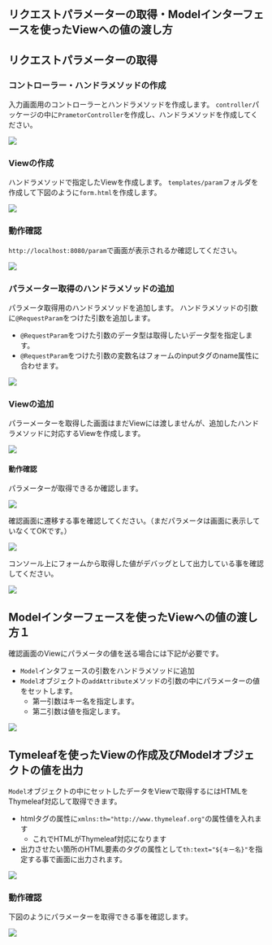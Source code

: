 ## リクエストパラメーターの取得・Modelインターフェースを使ったViewへの値の渡し方

## リクエストパラメーターの取得

### コントローラー・ハンドラメソッドの作成

入力画面用のコントローラーとハンドラメソッドを作成します。
`controller`パッケージの中に`PrametorController`を作成し、ハンドラメソッドを作成してください。

![](https://www.image-pit.com/sboot-text/img/springmvc-param-01.png)

### Viewの作成

ハンドラメソッドで指定したViewを作成します。
`templates/param`フォルダを作成して下図のように`form.html`を作成します。

![](https://www.image-pit.com/sboot-text/img/springmvc-param-02.png)

### 動作確認

`http://localhost:8080/param`で画面が表示されるか確認してください。

![](https://www.image-pit.com/sboot-text/img/springmvc-param-03.png)

### パラメーター取得のハンドラメソッドの追加

パラメータ取得用のハンドラメソッドを追加します。
ハンドラメソッドの引数に`@RequestParam`をつけた引数を追加します。

-  `@RequestParam`をつけた引数のデータ型は取得したいデータ型を指定します。
-  `@RequestParam`をつけた引数の変数名はフォームのinputタグのname属性に合わせます。

![](https://www.image-pit.com/sboot-text/img/springmvc-param-04.png)

### Viewの追加

パラーメーターを取得した画面はまだViewには渡しませんが、追加したハンドラメソッドに対応するViewを作成します。

![](https://www.image-pit.com/sboot-text/img/springmvc-param-07.png)

#### 動作確認

パラメーターが取得できるか確認します。

![](https://www.image-pit.com/sboot-text/img/springmvc-param-05.png)

確認画面に遷移する事を確認してください。（まだパラメータは画面に表示していなくてOKです。）

![](https://www.image-pit.com/sboot-text/img/springmvc-param-08.png)

コンソール上にフォームから取得した値がデバッグとして出力している事を確認してください。

![](https://www.image-pit.com/sboot-text/img/springmvc-param-06.png)

## Modelインターフェースを使ったViewへの値の渡し方１

確認画面のViewにパラメータの値を送る場合には下記が必要です。

- `Model`インタフェースの引数をハンドラメソッドに追加
- `Model`オブジェクトの`addAttribute`メソッドの引数の中にパラメーターの値をセットします。
  - 第一引数はキー名を指定します。
  - 第二引数は値を指定します。

![](https://www.image-pit.com/sboot-text/img/springmvc-param-09.png)

## Tymeleafを使ったViewの作成及びModelオブジェクトの値を出力

`Model`オブジェクトの中にセットしたデータをViewで取得するにはHTMLをThymeleaf対応して取得できます。
- htmlタグの属性に`xmlns:th="http://www.thymeleaf.org"`の属性値を入れます
  - これでHTMLがThymeleaf対応になります
- 出力させたい箇所のHTML要素のタグの属性として`th:text="${キー名}"`を指定する事で画面に出力されます。

![](https://www.image-pit.com/sboot-text/img/springmvc-param-10.png)

### 動作確認

下図のようにパラメーターを取得できる事を確認します。

![](https://www.image-pit.com/sboot-text/img/springmvc-param-11.png)